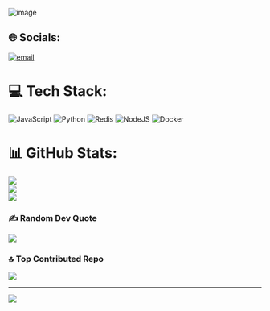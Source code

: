 ![image](https://github.com/user-attachments/assets/05c9bdec-3a22-4c01-bc42-23f2eb44d537)


<!--
**nitishgoswami-git/nitishgoswami-git** is a ✨ _special_ ✨ repository because its `README.md` (this file) appears on your GitHub profile.

Here are some ideas to get you started:

- 🔭 I’m currently working on ...
- 🌱 I’m currently learning ...
- 👯 I’m looking to collaborate on ...
- 🤔 I’m looking for help with ...
- 💬 Ask me about ...
- 📫 How to reach me: ...
- 😄 Pronouns: ...
- ⚡ Fun fact: ...
-->

## 🌐 Socials:
[![email](https://img.shields.io/badge/Email-D14836?logo=gmail&logoColor=white)](mailto:itsgoswaminitish@gmail.com) 

# 💻 Tech Stack:
![JavaScript](https://img.shields.io/badge/javascript-%23323330.svg?style=for-the-badge&logo=javascript&logoColor=%23F7DF1E) ![Python](https://img.shields.io/badge/python-3670A0?style=for-the-badge&logo=python&logoColor=ffdd54) ![Redis](https://img.shields.io/badge/redis-%23DD0031.svg?style=for-the-badge&logo=redis&logoColor=white) ![NodeJS](https://img.shields.io/badge/node.js-6DA55F?style=for-the-badge&logo=node.js&logoColor=white) ![Docker](https://img.shields.io/badge/docker-%230db7ed.svg?style=for-the-badge&logo=docker&logoColor=white)
# 📊 GitHub Stats:
![](https://github-readme-stats.vercel.app/api?username=nitishgoswami-git&theme=dark&hide_border=false&include_all_commits=true&count_private=true)<br/>
![](https://nirzak-streak-stats.vercel.app/?user=nitishgoswami-git&theme=dark&hide_border=false)<br/>
![](https://github-readme-stats.vercel.app/api/top-langs/?username=nitishgoswami-git&theme=dark&hide_border=false&include_all_commits=true&count_private=true&layout=compact)

### ✍️ Random Dev Quote
![](https://quotes-github-readme.vercel.app/api?type=horizontal&theme=radical)

### 🔝 Top Contributed Repo
![](https://github-contributor-stats.vercel.app/api?username=nitishgoswami-git&limit=5&theme=radical&combine_all_yearly_contributions=true)

---
[![](https://visitcount.itsvg.in/api?id=nitishgoswami-git&icon=0&color=0)](https://visitcount.itsvg.in)

<!-- Proudly created with GPRM ( https://gprm.itsvg.in ) -->
